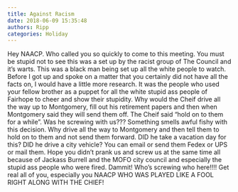 ```yaml
---
title: Against Racism
date: 2018-06-09 15:35:48
authors: Ripp
categories: Holiday
---
```


 Hey NAACP. Who called you so quickly to come to this meeting. You must be stupid not to see this was a set up by the racist group of The Council and it’s warts.  This was a black man being set up all the white people to watch. Before I got up and spoke on a matter that you certainly did not have all the facts on, I would have a little more research. It was the people who used your fellow brother as a puppet for all the white stupid ass people of Fairhope to cheer and show their stupidity. Why would the Cheif drive all the way up to Montgomery, fill out his retirement papers and then when Montgomery said they will send them off. The Cheif said “hold on to them for a while”. Was he screwing with us???  Something smells awful fishy with this decision. Why drive all the way to Montgomery and then tell them to hold on to them and not send them forward. DID he take a vacation day for this? DID he drive a city vehicle?  You can email or send them Fedex or UPS or mail them. Hope you didn’t prank us and screw us at the same time all because of Jackass Burrell and the MOFO city council and especially the stupid ass people who were fired.   Dammit!  Who’s screwing who here!!!! Get real all of you, especially you NAACP WHO WAS PLAYED LIKE A FOOL RIGHT ALONG WITH THE CHIEF!